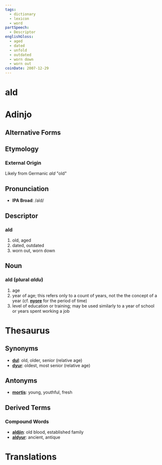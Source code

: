 ```yaml
---
tags:
  - dictionary
  - lexicon
  - word
partSpeech:
  - Descriptor
englishGloss:
  - aged
  - dated
  - unfold
  - outdated
  - worn down
  - worn out
coinDate: 2007-12-29
---
```

# ald

# Adinjo
## Alternative Forms

## Etymology
### External Origin
Likely from Germanic *ald* "old"

## Pronunciation
- **IPA Broad**: /ald/

## Descriptor

### ald
1. old, aged 
2. dated, outdated
3. worn out, worn down

## Noun

### ald (plural *aldu*)
1. age
2. year of age; this refers only to a count of years, not the the concept of a year (cf. [**nyore**](lexicon/n/nyore) for the period of time)
3. level of education or training; may be used similarly to a year of school or years spent working a job

# Thesaurus

## Synonyms
- [**dul**](lexicon/d/dul): old, older, senior (relative age)
- [**dyur**](lexicon/d/dyur): oldest, most senior (relative age)

## Antonyms
- [**mortis**](lexicon/m/mortis): young, youthful, fresh

## Derived Terms

### Compound Words
- [**aldjin**](lexicon/a/aldjin): old blood, established family
- [**aldyur**](lexicon/a/aldyur): ancient, antique

# Translations
